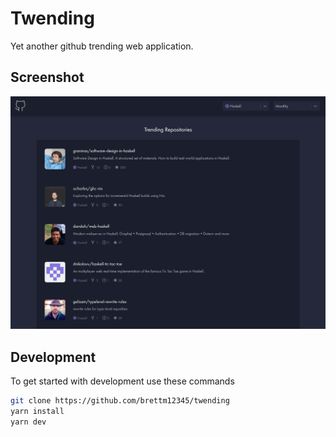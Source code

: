 # Twending

Yet another github trending web application.

## Screenshot

![Screenshot](public/screenshot.png)

## Development

To get started with development use these commands

```bash
git clone https://github.com/brettm12345/twending
yarn install
yarn dev
```
